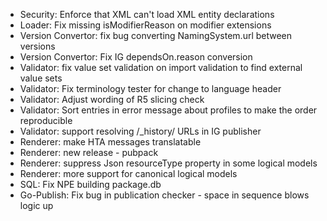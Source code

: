 * Security: Enforce that XML can't load XML entity declarations
* Loader: Fix missing isModifierReason on modifier extensions
* Version Convertor: fix bug converting NamingSystem.url between versions
* Version Convertor: Fix IG dependsOn.reason conversion
* Validator: fix value set validation on import validation to find external value sets
* Validator: Fix terminology tester for change to language header
* Validator: Adjust wording of R5 slicing check
* Validator: Sort entries in error message about profiles to make the order reproducible
* Validator: support resolving /_history/ URLs in IG publisher
* Renderer: make HTA messages translatable
* Renderer: new release - pubpack
* Renderer: suppress Json resourceType property in some logical models
* Renderer: more support for canonical logical models
* SQL: Fix NPE building package.db
* Go-Publish: Fix bug in publication checker - space in sequence blows logic up
